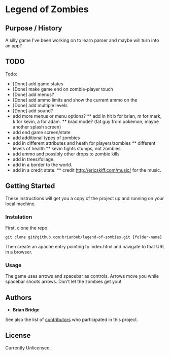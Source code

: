 # Legend of Zombies

## Purpose / History

A silly game I've been working on to learn parser and maybe will turn into an app?


## TODO

 Todo:
   * [Done] add game states
   * [Done] make game end on zombie-player touch
   * [Done] add menus?
   * [Done] add ammo limits and show the current ammo on the
   * [Done] add multiple levels
   * [Done] add sound?
   * add more menus or menu options?
   ** add in hit b for brian, m for mark, k for kevin, a for adam.
   ** brad mode? (fat guy from pokemon, maybe another splash screen)
   * add end game screen/state
   * add additional types of zombies
   * add in different attributes and heath for players/zombies
   ** different levels of health
   ** kevin fights stumps, not zombies.
   * add ammo and possibly other drops to zombie kills
   * add in trees/foliage.
   * add in a border to the world.
   * add in a credit state.
   ** credit http://ericskiff.com/music/ for the music.

## Getting Started

These instructions will get you a copy of the project up and running on your local machine.

### Instalation

First, clone the repo:

```
git clone git@github.com:brianbob/legend-of-zombies.git [folder-name]
```

Then create an apache entry pointing to index.html and navigate to that URL in a browser.

### Usage

The game uses arrows and spacebar as controls. Arrows move you while spacebar shoots arrows. Don't let the zombies get you!

## Authors

* **Brian Bridge**

See also the list of [contributors](https://github.com/brianbob/draft-lottery/graphs/contributors) who participated in this project.

## License

Currently Unlicensed.
